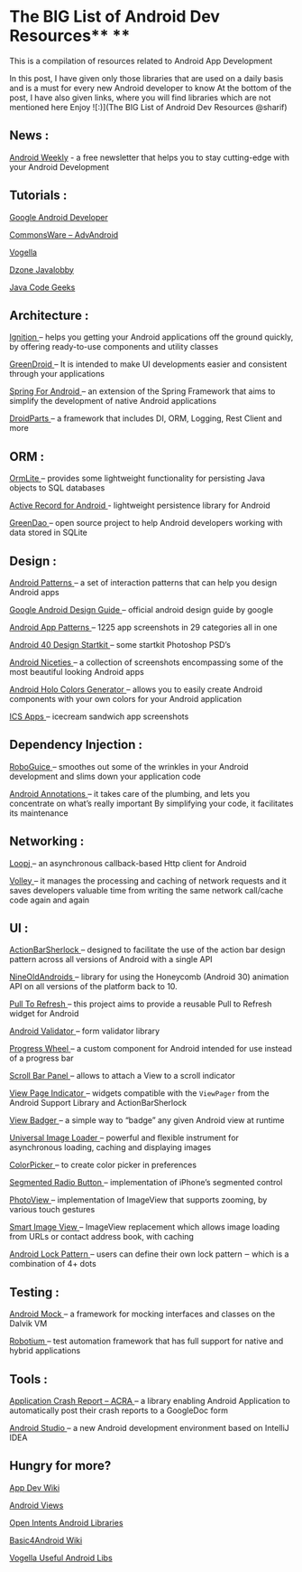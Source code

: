 # **T**he BIG List of Android Dev Resources** **


This is a compilation of resources related to Android App Development

In this post, I have given only those libraries that are used on a daily basis and is a must for every new Android developer to know At the bottom of the post, I have also given links, where you will find libraries which are not mentioned here Enjoy ![:)](The BIG List of Android Dev Resources  @sharif) 

## **News** **:**

[Android Weekly](http://androidweekly.net/) - a free newsletter that helps you to stay cutting-edge with your Android Development

## **Tutorials** **:**

[Google Android Developer ](http://developer.android.com/training/index.html)

[CommonsWare – AdvAndroid ](http://commonsware.com/AdvAndroid/)

[Vogella ](http://www.vogella.com/articles/Android/article.html)

[Dzone Javalobby ](http://java.dzone.com/category/tags/android)

[Java Code Geeks ](http://www.javacodegeeks.com/android/)

## **Architecture** **:**

[Ignition ](https://github.com/kaeppler/ignition) – helps you getting your Android applications off the ground quickly, by offering ready-to-use components and utility classes

[GreenDroid ](http://greendroid.cyrilmottier.com) – It is intended to make UI developments easier and consistent through your applications

[Spring For Android ](http://projects.spring.io/spring-android/) – an extension of the Spring Framework that aims to simplify the development of native Android applications

[DroidParts ](http://droidparts.org/) – a framework that includes DI, ORM, Logging, Rest Client and more

## **ORM** **:**

[OrmLite ](http://ormlite.com/sqlite_java_android_orm.shtml) – provides some lightweight functionality for persisting Java objects to SQL databases

[Active Record for Android  ](http://code.google.com/p/android-active-record/)- lightweight persistence library for Android

[GreenDao ](http://greendao-orm.com/) – open source project to help Android developers working with data stored in SQLite

## **Design** **:**

[Android Patterns ](http://www.androidpatterns.com/) – a set of interaction patterns that can help you design Android apps

[Google Android Design Guide ](http://developer.android.com/design/index.html) – official android design guide by google

[Android App Patterns ](http://www.android-app-patterns.com/) – 1225 app screenshots in 29 categories all in one

[Android 40 Design Startkit ](http://www.androiddesign.info/) – some startkit Photoshop PSD’s

[Android Niceties ](http://androidniceties.tumblr.com/) – a collection of screenshots encompassing some of the most beautiful looking Android apps

[Android Holo Colors Generator ](http://android-holo-colors.com/) – allows you to easily create Android components with your own colors for your Android application

[ICS Apps ](http://ics-apps.tumblr.com/) – icecream sandwich app screenshots

## **Dependency Injection** **:**

[RoboGuice ](https://github.com/roboguice/roboguice) – smoothes out some of the wrinkles in your Android development and slims down your application code

[Android Annotations ](http://androidannotations.org/) – it takes care of the plumbing, and lets you concentrate on what’s really important By simplifying your code, it facilitates its maintenance

## **Networking** **:**

[Loopj ](http://loopj.com/android-async-http/) – an asynchronous callback-based Http client for Android

[Volley ](http://java.dzone.com/articles/android-%E2%80%93-volley-library) – it manages the processing and caching of network requests and it saves developers valuable time from writing the same network call/cache code again and again

## **UI** **:**

[ActionBarSherlock ](http://actionbarsherlock.com) – designed to facilitate the use of the action bar design pattern across all versions of Android with a single API

[NineOldAndroids ](http://nineoldandroids.com) – library for using the Honeycomb (Android 30) animation API on all versions of the platform back to 10.

[Pull To Refresh ](https://github.com/chrisbanes/Android-PullToRefresh) – this project aims to provide a reusable Pull to Refresh widget for Android

[Android Validator ](https://github.com/throrin19/Android-Validator) – form validator library

[Progress Wheel ](https://github.com/Todd-Davies/ProgressWheel) – a custom component for Android intended for use instead of a progress bar

[Scroll Bar Panel ](https://github.com/rno/Android-ScrollBarPanel) – allows to attach a View to a scroll indicator

[View Page Indicator ](http://viewpagerindicator.com) – widgets compatible with the `ViewPager` from the Android Support Library and ActionBarSherlock

[View Badger ](https://github.com/jgilfelt/android-viewbadger) – a simple way to “badge” any given Android view at runtime

[Universal Image Loader ](https://github.com/nostra13/Android-Universal-Image-Loader) – powerful and flexible instrument for asynchronous loading, caching and displaying images

[ColorPicker ](https://github.com/attenzione/android-ColorPickerPreference) – to create color picker in preferences

[Segmented Radio Button ](https://github.com/vinc3m1/android-segmentedradiobutton) – implementation of iPhone’s segmented control

[PhotoView ](https://github.com/chrisbanes/PhotoView) – implementation of ImageView that supports zooming, by various touch gestures

[Smart Image View ](https://github.com/loopj/android-smart-image-view) – ImageView replacement which allows image loading from URLs or contact address book, with caching

[Android Lock Pattern ](https://code.google.com/p/android-lockpattern/) – users can define their own lock pattern ‒ which is a combination of 4+ dots

## **Testing** **:**

[Android Mock ](http://code.google.com/p/android-mock) – a framework for mocking interfaces and classes on the Dalvik VM

[Robotium ](http://code.google.com/p/robotium/) – test automation framework that has full support for native and hybrid applications

## **Tools** **:**

[Application Crash Report – ACRA ](https://github.com/ACRA/acra) – a library enabling Android Application to automatically post their crash reports to a GoogleDoc form

[Android Studio ](http://developer.android.com/sdk/installing/studio.html) – a new Android development environment based on IntelliJ IDEA

## **Hungry for more?**

[App Dev Wiki](http://appdevwiki.com/wiki/show/HomePage#android_libraries)

[Android Views ](http://www.androidviews.net/)

[Open Intents Android Libraries ](http://www.openintents.org/en/libraries)

[Basic4Android Wiki ](http://www.basic4ppc.com/android/wiki/index.php/Libraries)

[Vogella Useful Android Libs ](http://www.vogella.com/articles/AndroidUsefulLibraries/article.html)

